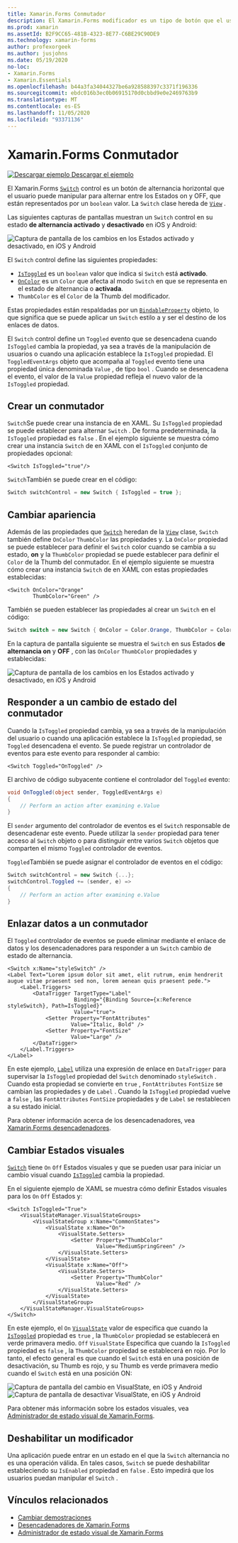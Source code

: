 ```yaml
---
title: Xamarin.Forms Conmutador
description: El Xamarin.Forms modificador es un tipo de botón que el usuario puede manipular para alternar entre los Estados de activado y desactivado. En este artículo se explica cómo usar la clase switch para mostrar un elemento de interfaz de usuario de alternancia.
ms.prod: xamarin
ms.assetId: B2F9CC65-481B-4323-8E77-C6BE29C90DE9
ms.technology: xamarin-forms
author: profexorgeek
ms.author: jusjohns
ms.date: 05/19/2020
no-loc:
- Xamarin.Forms
- Xamarin.Essentials
ms.openlocfilehash: b44a3fa34044327be6a928588397c3371f196336
ms.sourcegitcommit: ebdc016b3ec0b06915170d0cbbd9e0e2469763b9
ms.translationtype: MT
ms.contentlocale: es-ES
ms.lasthandoff: 11/05/2020
ms.locfileid: "93371136"
---
```

# <a name="no-locxamarinforms-switch"></a>Xamarin.Forms Conmutador

[![Descargar ejemplo](~/media/shared/download.png) Descargar el ejemplo](/samples/xamarin/xamarin-forms-samples/userinterface-switchdemos/)

El Xamarin.Forms [`Switch`](xref:Xamarin.Forms.Switch) control es un botón de alternancia horizontal que el usuario puede manipular para alternar entre los Estados on y OFF, que están representados por un `boolean` valor. La `Switch` clase hereda de [`View`](xref:Xamarin.Forms.View) .

Las siguientes capturas de pantallas muestran un `Switch` control en su estado **de alternancia activado** y **desactivado** en iOS y Android:

![Captura de pantalla de los cambios en los Estados activado y desactivado, en iOS y Android](switch-images/switch-states-default.png "Conmutadores en iOS y Android")

El `Switch` control define las siguientes propiedades:

- [`IsToggled`](xref:Xamarin.Forms.Switch.IsToggled) es un `boolean` valor que indica si `Switch` está **activado**.
- [`OnColor`](xref:Xamarin.Forms.Switch.OnColor) es un `Color` que afecta al modo `Switch` en que se representa en el estado de alternancia o **activada**.
- `ThumbColor` es el `Color` de la Thumb del modificador.

Estas propiedades están respaldadas por un [`BindableProperty`](xref:Xamarin.Forms.BindableProperty) objeto, lo que significa que se puede aplicar un `Switch` estilo a y ser el destino de los enlaces de datos.

El `Switch` control define un `Toggled` evento que se desencadena cuando `IsToggled` cambia la propiedad, ya sea a través de la manipulación de usuarios o cuando una aplicación establece la `IsToggled` propiedad. El `ToggledEventArgs` objeto que acompaña al `Toggled` evento tiene una propiedad única denominada `Value` , de tipo `bool` . Cuando se desencadena el evento, el valor de la `Value` propiedad refleja el nuevo valor de la `IsToggled` propiedad.

## <a name="create-a-switch"></a>Crear un conmutador

`Switch`Se puede crear una instancia de en XAML. Su `IsToggled` propiedad se puede establecer para alternar `Switch` . De forma predeterminada, la `IsToggled` propiedad es `false` . En el ejemplo siguiente se muestra cómo crear una instancia `Switch` de en XAML con el `IsToggled` conjunto de propiedades opcional:

```xaml
<Switch IsToggled="true"/>
```

`Switch`También se puede crear en el código:

```csharp
Switch switchControl = new Switch { IsToggled = true };
```

## <a name="switch-appearance"></a>Cambiar apariencia

Además de las propiedades que [`Switch`](xref:Xamarin.Forms.Switch) heredan de la [`View`](xref:Xamarin.Forms.View) clase, `Switch` también define `OnColor` `ThumbColor` las propiedades y. La `OnColor` propiedad se puede establecer para definir el `Switch` color cuando se cambia a su estado, **on** y la `ThumbColor` propiedad se puede establecer para definir el `Color` de la Thumb del conmutador. En el ejemplo siguiente se muestra cómo crear una instancia `Switch` de en XAML con estas propiedades establecidas:

```xaml
<Switch OnColor="Orange"
        ThumbColor="Green" />
```

También se pueden establecer las propiedades al crear un `Switch` en el código:

```csharp
Switch switch = new Switch { OnColor = Color.Orange, ThumbColor = Color.Green };
```

En la captura de pantalla siguiente se muestra el `Switch` en sus Estados **de alternancia on** y **OFF** , con las `OnColor` `ThumbColor` propiedades y establecidas:

![Captura de pantalla de los cambios en los Estados activado y desactivado, en iOS y Android](switch-images/switch-states-colors.png "Conmutadores en iOS y Android")

## <a name="respond-to-a-switch-state-change"></a>Responder a un cambio de estado del conmutador

Cuando la `IsToggled` propiedad cambia, ya sea a través de la manipulación del usuario o cuando una aplicación establece la `IsToggled` propiedad, se `Toggled` desencadena el evento. Se puede registrar un controlador de eventos para este evento para responder al cambio:

```xaml
<Switch Toggled="OnToggled" />
```

El archivo de código subyacente contiene el controlador del `Toggled` evento:

```csharp
void OnToggled(object sender, ToggledEventArgs e)
{
    // Perform an action after examining e.Value
}
```

El `sender` argumento del controlador de eventos es el `Switch` responsable de desencadenar este evento. Puede utilizar la `sender` propiedad para tener acceso al `Switch` objeto o para distinguir entre varios `Switch` objetos que comparten el mismo `Toggled` controlador de eventos.

`Toggled`También se puede asignar el controlador de eventos en el código:

```csharp
Switch switchControl = new Switch {...};
switchControl.Toggled += (sender, e) =>
{
    // Perform an action after examining e.Value
}
```

## <a name="data-bind-a-switch"></a>Enlazar datos a un conmutador

El `Toggled` controlador de eventos se puede eliminar mediante el enlace de datos y los desencadenadores para responder a un `Switch` cambio de estado de alternancia.

```xaml
<Switch x:Name="styleSwitch" />
<Label Text="Lorem ipsum dolor sit amet, elit rutrum, enim hendrerit augue vitae praesent sed non, lorem aenean quis praesent pede.">
    <Label.Triggers>
        <DataTrigger TargetType="Label"
                     Binding="{Binding Source={x:Reference styleSwitch}, Path=IsToggled}"
                     Value="true">
            <Setter Property="FontAttributes"
                    Value="Italic, Bold" />
            <Setter Property="FontSize"
                    Value="Large" />
        </DataTrigger>
    </Label.Triggers>
</Label>
```

En este ejemplo, [`Label`](xref:Xamarin.Forms.Label) utiliza una expresión de enlace en `DataTrigger` para supervisar la `IsToggled` propiedad del `Switch` denominado `styleSwitch` . Cuando esta propiedad se convierte en `true` , `FontAttributes` `FontSize` se cambian las propiedades y de `Label` . Cuando la `IsToggled` propiedad vuelve a `false` , las `FontAttributes` `FontSize` propiedades y de `Label` se restablecen a su estado inicial.

Para obtener información acerca de los desencadenadores, vea [ Xamarin.Forms desencadenadores](~/xamarin-forms/app-fundamentals/triggers.md).

## <a name="switch-visual-states"></a>Cambiar Estados visuales

[`Switch`](xref:Xamarin.Forms.Switch) tiene `On` `Off` Estados visuales y que se pueden usar para iniciar un cambio visual cuando [`IsToggled`](xref:Xamarin.Forms.Switch.IsToggled) cambia la propiedad.

En el siguiente ejemplo de XAML se muestra cómo definir Estados visuales para los `On` `Off` Estados y:

```xaml
<Switch IsToggled="True">
    <VisualStateManager.VisualStateGroups>
        <VisualStateGroup x:Name="CommonStates">
            <VisualState x:Name="On">
                <VisualState.Setters>
                    <Setter Property="ThumbColor"
                            Value="MediumSpringGreen" />
                </VisualState.Setters>
            </VisualState>
            <VisualState x:Name="Off">
                <VisualState.Setters>
                    <Setter Property="ThumbColor"
                            Value="Red" />
                </VisualState.Setters>
            </VisualState>
        </VisualStateGroup>
    </VisualStateManager.VisualStateGroups>
</Switch>
```

En este ejemplo, el `On` [`VisualState`](xref:Xamarin.Forms.VisualState) valor de especifica que cuando la [`IsToggled`](xref:Xamarin.Forms.Switch.IsToggled) propiedad es `true` , la `ThumbColor` propiedad se establecerá en verde primavera medio. `Off` `VisualState` Especifica que cuando la `IsToggled` propiedad es `false` , la `ThumbColor` propiedad se establecerá en rojo. Por lo tanto, el efecto general es que cuando el `Switch` está en una posición de desactivación, su Thumb es rojo, y su Thumb es verde primavera medio cuando el `Switch` está en una posición ON:

![Captura de pantalla del cambio en VisualState, en iOS y Android](switch-images/on-visualstate.png "Cambiar en VisualState") 
 ![Captura de pantalla de desactivar VisualState, en iOS y Android](switch-images/off-visualstate.png "Desactivar VisualState")

Para obtener más información sobre los estados visuales, vea [Administrador de estado visual de Xamarin.Forms](~/xamarin-forms/user-interface/visual-state-manager.md).

## <a name="disable-a-switch"></a>Deshabilitar un modificador

Una aplicación puede entrar en un estado en el que la `Switch` alternancia no es una operación válida. En tales casos, `Switch` se puede deshabilitar estableciendo su `IsEnabled` propiedad en `false` . Esto impedirá que los usuarios puedan manipular el `Switch` .

## <a name="related-links"></a>Vínculos relacionados

- [Cambiar demostraciones](/samples/xamarin/xamarin-forms-samples/userinterface-switchdemos/)
- [Desencadenadores de Xamarin.Forms](~/xamarin-forms/app-fundamentals/triggers.md)
- [Administrador de estado visual de Xamarin.Forms](~/xamarin-forms/user-interface/visual-state-manager.md)